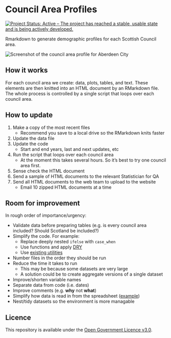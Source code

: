 Council Area Profiles
================

[![Project Status: Active – The project has reached a stable, usable
state and is being actively
developed.](https://www.repostatus.org/badges/latest/active.svg)](https://www.repostatus.org/#active)

Rmarkdown to generate demographic profiles for each Scottish Council
area.

![Screenshot of the council area profile for Aberdeen
City](https://github.com/DataScienceScotland/council_area_profiles/blob/master/screenshot.png)

## How it works

For each council area we create: data, plots, tables, and text. These
elements are then knitted into an HTML document by an RMarkdown file.
The whole process is controlled by a single script that loops over each
council area.

## How to update

1.  Make a copy of the most recent files
      - Recommend you save to a local drive so the RMarkdown knits faster
2.  Update the data file
3.  Update the code
      - Start and end years, last and next updates, etc
4.  Run the script that loops over each council area
      - At the moment this takes several hours. So it’s best to try one
        council area first.
5.  Sense check the HTML document
6.  Send a sample of HTML documents to the relevant Statistician for QA
7.  Send all HTML documents to the web team to upload to the website
      - Email 10 zipped HTML documents at a time

## Room for improvement

In rough order of importance/urgency:

  - Validate data before preparing tables (e.g. is every council area
    included? Should Scotland be included?)
  - Simplify the code. For example:
      - Replace deeply nested `ifelse` with `case_when`
      - Use functions and apply
        [DRY](https://en.wikipedia.org/wiki/Don%27t_repeat_yourself)
      - Use [existing
        utilities](https://scales.r-lib.org/reference/label_ordinal.html)
  - Number files in the order they should be run
  - Reduce the time it takes to run
      - This may be because some datasets are very large
      - A solution could be to create aggregate versions of a single
        dataset
  - Improve/shorten variable names
  - Separate data from code (i.e. dates)
  - Improve comments (e.g. **why** not **what**)
  - Simplify how data is read in from the spreadsheet
    ([example](https://readxl.tidyverse.org/articles/articles/readxl-workflows.html#iterate-over-multiple-worksheets-in*%20-a-workbook))
  - Nest/tidy datasets so the environment is more managable

## Licence

This repository is available under the [Open Government Licence
v3.0](https://www.nationalarchives.gov.uk/doc/open-government-licence/version/3/).
